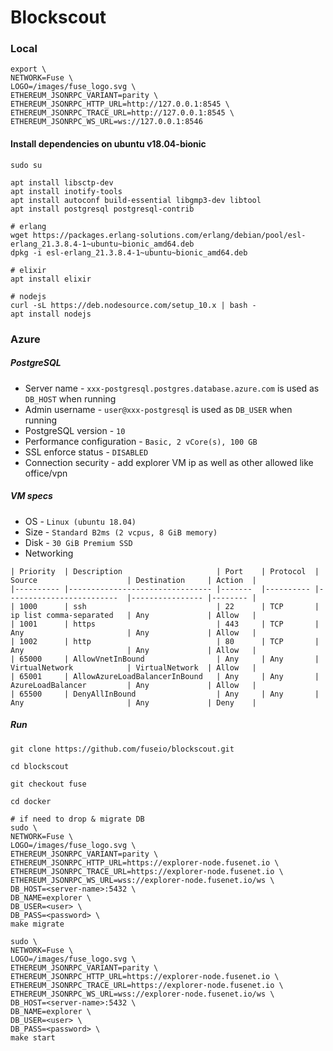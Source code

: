 # Blockscout

### Local
```
export \
NETWORK=Fuse \
LOGO=/images/fuse_logo.svg \
ETHEREUM_JSONRPC_VARIANT=parity \
ETHEREUM_JSONRPC_HTTP_URL=http://127.0.0.1:8545 \
ETHEREUM_JSONRPC_TRACE_URL=http://127.0.0.1:8545 \
ETHEREUM_JSONRPC_WS_URL=ws://127.0.0.1:8546
```

#### Install dependencies on ubuntu v18.04-bionic
```
sudo su

apt install libsctp-dev
apt install inotify-tools
apt install autoconf build-essential libgmp3-dev libtool
apt install postgresql postgresql-contrib

# erlang
wget https://packages.erlang-solutions.com/erlang/debian/pool/esl-erlang_21.3.8.4-1~ubuntu~bionic_amd64.deb
dpkg -i esl-erlang_21.3.8.4-1~ubuntu~bionic_amd64.deb

# elixir
apt install elixir

# nodejs
curl -sL https://deb.nodesource.com/setup_10.x | bash -
apt install nodejs
```

### Azure

##### PostgreSQL
* Server name - `xxx-postgresql.postgres.database.azure.com` is used as `DB_HOST` when running
* Admin username - `user@xxx-postgresql` is used as `DB_USER` when running
* PostgreSQL version - `10`
* Performance configuration - `Basic, 2 vCore(s), 100 GB`
* SSL enforce status - `DISABLED`
* Connection security - add explorer VM ip as well as other allowed like office/vpn

##### VM specs
* OS - `Linux (ubuntu 18.04)`
* Size - `Standard B2ms (2 vcpus, 8 GiB memory)`
* Disk - `30 GiB Premium SSD`
* Networking

```
| Priority  | Description                     | Port    | Protocol  | Source                    | Destination     | Action  |
|---------- |-------------------------------- |-------  |---------- |-------------------------  |---------------- |-------- |
| 1000      | ssh                             | 22      | TCP       | ip list comma-separated   | Any             | Allow   |
| 1001      | https                           | 443     | TCP       | Any                       | Any             | Allow   |
| 1002      | http                            | 80      | TCP       | Any                       | Any             | Allow   |
| 65000     | AllowVnetInBound                | Any     | Any       | VirtualNetwork            | VirtualNetwork  | Allow   |
| 65001     | AllowAzureLoadBalancerInBound   | Any     | Any       | AzureLoadBalancer         | Any             | Allow   |
| 65500     | DenyAllInBound                  | Any     | Any       | Any                       | Any             | Deny    |
```

##### Run

```
git clone https://github.com/fuseio/blockscout.git

cd blockscout

git checkout fuse

cd docker

# if need to drop & migrate DB
sudo \
NETWORK=Fuse \
LOGO=/images/fuse_logo.svg \
ETHEREUM_JSONRPC_VARIANT=parity \
ETHEREUM_JSONRPC_HTTP_URL=https://explorer-node.fusenet.io \
ETHEREUM_JSONRPC_TRACE_URL=https://explorer-node.fusenet.io \
ETHEREUM_JSONRPC_WS_URL=wss://explorer-node.fusenet.io/ws \
DB_HOST=<server-name>:5432 \
DB_NAME=explorer \
DB_USER=<user> \
DB_PASS=<password> \
make migrate

sudo \
NETWORK=Fuse \
LOGO=/images/fuse_logo.svg \
ETHEREUM_JSONRPC_VARIANT=parity \
ETHEREUM_JSONRPC_HTTP_URL=https://explorer-node.fusenet.io \
ETHEREUM_JSONRPC_TRACE_URL=https://explorer-node.fusenet.io \
ETHEREUM_JSONRPC_WS_URL=wss://explorer-node.fusenet.io/ws \
DB_HOST=<server-name>:5432 \
DB_NAME=explorer \
DB_USER=<user> \
DB_PASS=<password> \
make start
```
